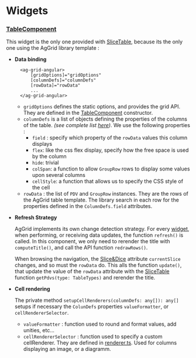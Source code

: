 # Widgets

### [TableComponent](./table/table.component.ts)<br>
This widget is the only one provided with [SliceTable](../middle/SliceTable.ts), because its the only one using the AgGrid library template : 

- **Data binding**

        <ag-grid-angular>
            [gridOptions]="gridOptions"
            [columnDefs]="columnDefs"
            [rowData]="rowData"
            ...
        </ag-grid-angular>

    - `gridOptions` defines the static options, and provides the grid API. They are defined in the [TableComponent](./table/table.component.ts) constructor.
    - `columnDefs` is a list of objects defining the properties of the columns of the table. *(see complete list [here](https://www.ag-grid.com/angular-data-grid/column-properties/))*. We use the following properties : 
      - `field` : specify which property of the `rowData` values this column displays
      - `flex`: like the css flex display, specify how the free space is used by the column
      - `hide`: trivial
      - `colSpan`: a function to allow `GroupRow` rows to display some values upon several columns
      - `cellStyle`: a function that allows us to specify the CSS style of the cell
    - `rowData` : the list of `PDV` and `GroupRow` instances. They are the rows of the AgGrid table template. The library search in each row for the properties defined in the `ColumnDefs.field` attributes.


- **Refresh Strategy**

    AgGrid implements its own change detection strategy. For every [widget](./), when performing, or receiving data updates, the function `refresh()` is called. In this component, we only need to rerender the title with `computeTitle()`, and call the API function `redrawRows()`.

    When browsing the navigation, the [Slice&Dice](../middle/Slice&Dice.ts) attribute `currentSlice` changes, and so must the `rowData` do. This alls the function `update()`, that update the value of the `rowData` attribute with the [SliceTable](../middle/SliceTable.ts) function `getPdvs(type: TableTypes)` and rerender the title.

- **Cell rendering**
  
  The private method `setupCellRenderers(columnDefs: any[]): any[]` setups if necessary the `ColunDefs` properties `valueFormatter`, or `cellRendererSelector`.
  - `valueFormatter` : function used to round and format values, add unities, etc... 
  - `cellRendererSelector` : function used to specify a custom cellRenderer. They are defined in [renderer.ts](./table/renderers.ts). Used for columns displaying an image, or a diagramm.
